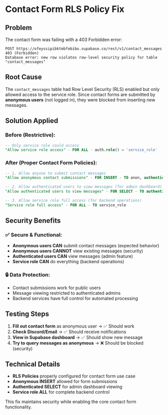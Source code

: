# Contact Form RLS Policy Fix

## Problem
The contact form was failing with a 403 Forbidden error:
```
POST https://ofeyssipibktmbfebibo.supabase.co/rest/v1/contact_messages 403 (Forbidden)
Database error: new row violates row-level security policy for table "contact_messages"
```

## Root Cause
The `contact_messages` table had Row Level Security (RLS) enabled but only allowed access to the service role. Since contact forms are submitted by **anonymous users** (not logged in), they were blocked from inserting new messages.

## Solution Applied

### **Before (Restrictive):**
```sql
-- Only service role could access
"Allow service role access" - FOR ALL - auth.role() = 'service_role'
```

### **After (Proper Contact Form Policies):**
```sql
-- 1. Allow anyone to submit contact messages
"Allow anonymous contact submissions" - FOR INSERT - TO anon, authenticated

-- 2. Allow authenticated users to view messages (for admin dashboard)  
"Allow authenticated users to view messages" - FOR SELECT - TO authenticated

-- 3. Allow service role full access (for backend operations)
"Service role full access" - FOR ALL - TO service_role
```

## Security Benefits

### **✅ Secure & Functional:**
- **Anonymous users CAN** submit contact messages (expected behavior)
- **Anonymous users CANNOT** view existing messages (security)
- **Authenticated users CAN** view messages (admin feature)
- **Service role CAN** do everything (backend operations)

### **🔒 Data Protection:**
- Contact submissions work for public users
- Message viewing restricted to authenticated admins
- Backend services have full control for automated processing

## Testing Steps

1. **Fill out contact form** as anonymous user → ✅ Should work
2. **Check Discord/Email** → ✅ Should receive notifications  
3. **View in Supabase dashboard** → ✅ Should show new message
4. **Try to query messages as anonymous** → ❌ Should be blocked (security)

## Technical Details

- **RLS Policies** properly configured for contact form use case
- **Anonymous INSERT** allowed for form submissions
- **Authenticated SELECT** for admin dashboard viewing
- **Service role ALL** for complete backend control

This fix maintains security while enabling the core contact form functionality.